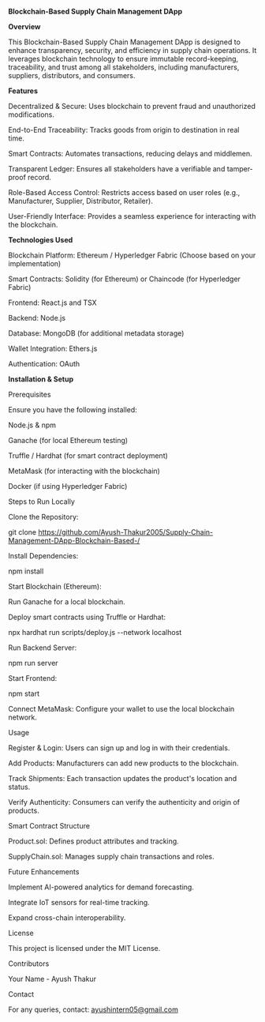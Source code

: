 **Blockchain-Based Supply Chain Management DApp**

**Overview**

This Blockchain-Based Supply Chain Management DApp is designed to enhance transparency, security, and efficiency in supply chain operations. It leverages blockchain technology to ensure immutable record-keeping, traceability, and trust among all stakeholders, including manufacturers, suppliers, distributors, and consumers.

**Features**

Decentralized & Secure: Uses blockchain to prevent fraud and unauthorized modifications.

End-to-End Traceability: Tracks goods from origin to destination in real time.

Smart Contracts: Automates transactions, reducing delays and middlemen.

Transparent Ledger: Ensures all stakeholders have a verifiable and tamper-proof record.

Role-Based Access Control: Restricts access based on user roles (e.g., Manufacturer, Supplier, Distributor, Retailer).

User-Friendly Interface: Provides a seamless experience for interacting with the blockchain.

**Technologies Used**

Blockchain Platform: Ethereum / Hyperledger Fabric (Choose based on your implementation)

Smart Contracts: Solidity (for Ethereum) or Chaincode (for Hyperledger Fabric)

Frontend: React.js and TSX

Backend: Node.js 

Database: MongoDB (for additional metadata storage)

Wallet Integration: Ethers.js

Authentication: OAuth

**Installation & Setup**

Prerequisites

Ensure you have the following installed:

Node.js & npm

Ganache (for local Ethereum testing)

Truffle / Hardhat (for smart contract deployment)

MetaMask (for interacting with the blockchain)

Docker (if using Hyperledger Fabric)

Steps to Run Locally

Clone the Repository:

git clone https://github.com/Ayush-Thakur2005/Supply-Chain-Management-DApp-Blockchain-Based-/

Install Dependencies:

npm install

Start Blockchain (Ethereum):

Run Ganache for a local blockchain.

Deploy smart contracts using Truffle or Hardhat:

npx hardhat run scripts/deploy.js --network localhost

Run Backend Server:

npm run server

Start Frontend:

npm start

Connect MetaMask: Configure your wallet to use the local blockchain network.

Usage

Register & Login: Users can sign up and log in with their credentials.

Add Products: Manufacturers can add new products to the blockchain.

Track Shipments: Each transaction updates the product's location and status.

Verify Authenticity: Consumers can verify the authenticity and origin of products.

Smart Contract Structure

Product.sol: Defines product attributes and tracking.

SupplyChain.sol: Manages supply chain transactions and roles.

Future Enhancements

Implement AI-powered analytics for demand forecasting.

Integrate IoT sensors for real-time tracking.

Expand cross-chain interoperability.

License

This project is licensed under the MIT License.

Contributors

Your Name - Ayush Thakur

Contact

For any queries, contact: ayushintern05@gmail.com

